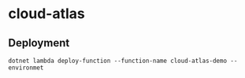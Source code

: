 # cloud-atlas

## Deployment

`dotnet lambda deploy-function --function-name cloud-atlas-demo --environmet`